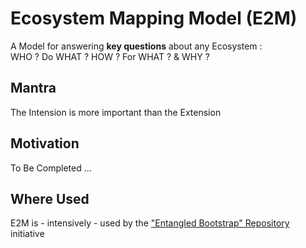 Ecosystem Mapping Model (E2M)
==
A Model for answering __key questions__ about any Ecosystem :    
WHO ? Do WHAT ? HOW ? For WHAT ? & WHY ?

Mantra
-
The Intension is more important than the Extension

Motivation
-
To Be Completed ...

Where Used
-
E2M is - intensively - used by the <a href="https://github.com/iPlumb3r/EntangledBootstrap">"Entangled Bootstrap" Repository</a> initiative

